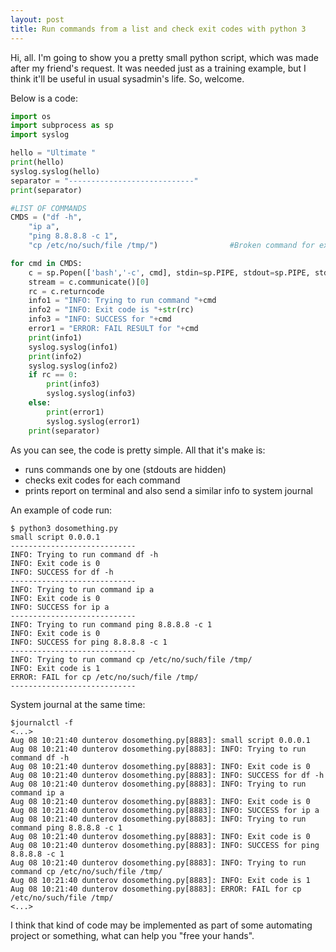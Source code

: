 ```yaml
---
layout: post
title: Run commands from a list and check exit codes with python 3
---
```


Hi, all. I'm going to show you a pretty small python script, which was made after my friend's request. It was needed just as a training example, but I think it'll be useful in usual sysadmin's life. So, welcome.

Below is a code:
```python
import os
import subprocess as sp
import syslog

hello = "Ultimate "
print(hello)
syslog.syslog(hello)
separator = "----------------------------"
print(separator)

#LIST OF COMMANDS
CMDS = ("df -h", 
	"ip a",
	"ping 8.8.8.8 -c 1",
	"cp /etc/no/such/file /tmp/")                #Broken command for example

for cmd in CMDS:
	c = sp.Popen(['bash','-c', cmd], stdin=sp.PIPE, stdout=sp.PIPE, stderr=sp.PIPE)
	stream = c.communicate()[0]
	rc = c.returncode
	info1 = "INFO: Trying to run command "+cmd
	info2 = "INFO: Exit code is "+str(rc)
	info3 = "INFO: SUCCESS for "+cmd
	error1 = "ERROR: FAIL RESULT for "+cmd
	print(info1)
	syslog.syslog(info1)
	print(info2)
	syslog.syslog(info2)
	if rc == 0:
		print(info3)
		syslog.syslog(info3)
	else:
		print(error1)
		syslog.syslog(error1)
	print(separator)

```
As you can see, the code is pretty simple. All that it's make is:
* runs commands one by one (stdouts are hidden)
* checks exit codes for each command
* prints report on terminal and also send a similar info to system journal

An example of code run:
```
$ python3 dosomething.py 
small script 0.0.0.1
----------------------------
INFO: Trying to run command df -h
INFO: Exit code is 0
INFO: SUCCESS for df -h
----------------------------
INFO: Trying to run command ip a
INFO: Exit code is 0
INFO: SUCCESS for ip a
----------------------------
INFO: Trying to run command ping 8.8.8.8 -c 1
INFO: Exit code is 0
INFO: SUCCESS for ping 8.8.8.8 -c 1
----------------------------
INFO: Trying to run command cp /etc/no/such/file /tmp/
INFO: Exit code is 1
ERROR: FAIL for cp /etc/no/such/file /tmp/
----------------------------
```
System journal at the same time:
```
$journalctl -f
<...>
Aug 08 10:21:40 dunterov dosomething.py[8883]: small script 0.0.0.1
Aug 08 10:21:40 dunterov dosomething.py[8883]: INFO: Trying to run command df -h
Aug 08 10:21:40 dunterov dosomething.py[8883]: INFO: Exit code is 0
Aug 08 10:21:40 dunterov dosomething.py[8883]: INFO: SUCCESS for df -h
Aug 08 10:21:40 dunterov dosomething.py[8883]: INFO: Trying to run command ip a
Aug 08 10:21:40 dunterov dosomething.py[8883]: INFO: Exit code is 0
Aug 08 10:21:40 dunterov dosomething.py[8883]: INFO: SUCCESS for ip a
Aug 08 10:21:40 dunterov dosomething.py[8883]: INFO: Trying to run command ping 8.8.8.8 -c 1
Aug 08 10:21:40 dunterov dosomething.py[8883]: INFO: Exit code is 0
Aug 08 10:21:40 dunterov dosomething.py[8883]: INFO: SUCCESS for ping 8.8.8.8 -c 1
Aug 08 10:21:40 dunterov dosomething.py[8883]: INFO: Trying to run command cp /etc/no/such/file /tmp/
Aug 08 10:21:40 dunterov dosomething.py[8883]: INFO: Exit code is 1
Aug 08 10:21:40 dunterov dosomething.py[8883]: ERROR: FAIL for cp /etc/no/such/file /tmp/
<...>

```
I think that kind of code may be implemented as part of some automating project or something, what can help you "free your hands".